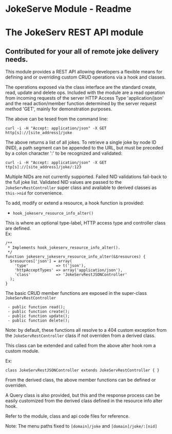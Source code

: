 
JokeServe Module - Readme
=======================

# The JokeServ REST API module
## Contributed for your all of remote joke delivery needs.

This module provides a REST API allowing developers a flexible means for defining and or overriding custom CRUD operations via a hook and classes.  

The operations exposed via the class interface are the standard create, read, update and delete ops.  Included with the module are a read operation from incoming requests of the server HTTP Access Type 'application/json' and the read action/member function determined by the server request method 'GET', mainly for demonstration purposes. 

The above can be tesed from the command line:

    curl -i -H "Accept: application/json" -X GET http[s]://[site_address]/joke

The above returns a list of all jokes.  To retrieve a single joke by node ID (NID), a path segment can be appended to the URL, but must be preceded by a colon character ':' to be recognized and validated:

    curl -i -H "Accept: application/json" -X GET ttp[s]://[site_address]/joke/:123

Multiple NIDs are not currently supported.  Failed NID validations fail-back to the full joke list.  Validated NID values are passed to the `JokeServRestController` super class and available to derived classes as `this->nid` for convenience.

To add, modify or extend a resource, a hook function is provided: 
 - `hook_jokeserv_resource_info_alter()` 

This is where an optional type-label, HTTP access type and controller class are defined.  
Ex:

    /**
     * Implements hook_jokeserv_resource_info_alter().
     */
    function jokeserv_jokeserv_resource_info_alter(&$resources) {
      $resources['json'] = array(
        'type'            => t('json'),
        'httpAcceptTypes' => array('application/json'),
        'class'           => 'JokeServRestJSONController'
      );
    }

The basic CRUD member functions are exposed in the super-class `JokeServRestController`

     - public function read();
     - public function create();   
     - public function update();   
     - public function delete();

Note: by default, these functions all resolve to a 404 custom exception from the `JokeServRestController` class if not overriden from a derived class.

This class can be extended and called from the above alter hook rom a custom module. 

Ex:

    class JokeServRestJSONController extends JokeServRestController { }

From the derived class, the above member functions can be defined or overriden. 
 
A Query class is also provided, but this and the response process can be easily customized from the derived class defined in the resource info alter hook. 

Refer to the module, class and api code files for reference.

Note: 
The menu paths fixed to `[domain]/joke` and `[domain]/joke/:[nid]`